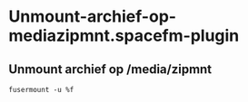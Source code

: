 # Unmount-archief-op-mediazipmnt.spacefm-plugin
## Unmount archief op /media/zipmnt
    
    fusermount -u %f
